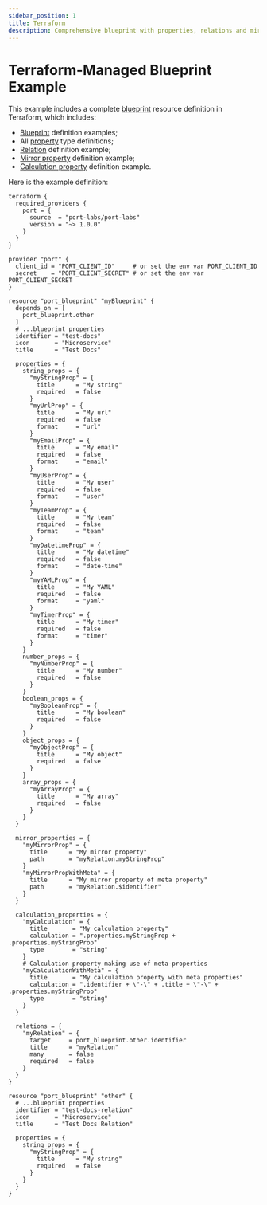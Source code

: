 ```yaml
---
sidebar_position: 1
title: Terraform
description: Comprehensive blueprint with properties, relations and mirror properties
---
```


# Terraform-Managed Blueprint Example

This example includes a complete [blueprint](/build-your-software-catalog/customize-integrations/configure-data-model/setup-blueprint/setup-blueprint.md) resource definition in Terraform, which includes:

- [Blueprint](/build-your-software-catalog/customize-integrations/configure-data-model/setup-blueprint/setup-blueprint.md?definition=tf#configure-blueprints-in-port) definition examples;
- All [property](/build-your-software-catalog/customize-integrations/configure-data-model/setup-blueprint/properties/properties.md) type definitions;
- [Relation](/build-your-software-catalog/customize-integrations/configure-data-model/relate-blueprints/relate-blueprints.md?definition=tf#configure-relations-in-port) definition example;
- [Mirror property](/build-your-software-catalog/customize-integrations/configure-data-model/setup-blueprint/properties/mirror-property/) definition example;
- [Calculation property](/build-your-software-catalog/customize-integrations/configure-data-model/setup-blueprint/properties/calculation-property/calculation-property.md) definition example.

Here is the example definition:

```hcl showLineNumbers
terraform {
  required_providers {
    port = {
      source  = "port-labs/port-labs"
      version = "~> 1.0.0"
    }
  }
}

provider "port" {
  client_id = "PORT_CLIENT_ID"     # or set the env var PORT_CLIENT_ID
  secret    = "PORT_CLIENT_SECRET" # or set the env var PORT_CLIENT_SECRET
}

resource "port_blueprint" "myBlueprint" {
  depends_on = [
    port_blueprint.other
  ]
  # ...blueprint properties
  identifier = "test-docs"
  icon       = "Microservice"
  title      = "Test Docs"

  properties = {
    string_props = {
      "myStringProp" = {
        title      = "My string"
        required   = false
      }
      "myUrlProp" = {
        title      = "My url"
        required   = false
        format     = "url"
      }
      "myEmailProp" = {
        title      = "My email"
        required   = false
        format     = "email"
      }
      "myUserProp" = {
        title      = "My user"
        required   = false
        format     = "user"
      }
      "myTeamProp" = {
        title      = "My team"
        required   = false
        format     = "team"
      }
      "myDatetimeProp" = {
        title      = "My datetime"
        required   = false
        format     = "date-time"
      }
      "myYAMLProp" = {
        title      = "My YAML"
        required   = false
        format     = "yaml"
      }
      "myTimerProp" = {
        title      = "My timer"
        required   = false
        format     = "timer"
      }
    }
    number_props = {
      "myNumberProp" = {
        title      = "My number"
        required   = false
      }
    }
    boolean_props = {
      "myBooleanProp" = {
        title      = "My boolean"
        required   = false
      }
    }
    object_props = {
      "myObjectProp" = {
        title      = "My object"
        required   = false
      }
    }
    array_props = {
      "myArrayProp" = {
        title      = "My array"
        required   = false
      }
    }
  }

  mirror_properties = {
    "myMirrorProp" = {
      title      = "My mirror property"
      path       = "myRelation.myStringProp"
    }
    "myMirrorPropWithMeta" = {
      title      = "My mirror property of meta property"
      path       = "myRelation.$identifier"
    }
  }

  calculation_properties = {
    "myCalculation" = {
      title       = "My calculation property"
      calculation = ".properties.myStringProp + .properties.myStringProp"
      type        = "string"
    }
    # Calculation property making use of meta-properties
    "myCalculationWithMeta" = {
      title       = "My calculation property with meta properties"
      calculation = ".identifier + \"-\" + .title + \"-\" + .properties.myStringProp"
      type        = "string"
    }
  }

  relations = {
    "myRelation" = {
      target     = port_blueprint.other.identifier
      title      = "myRelation"
      many       = false
      required   = false
    }
  }
}

resource "port_blueprint" "other" {
  # ...blueprint properties
  identifier = "test-docs-relation"
  icon       = "Microservice"
  title      = "Test Docs Relation"

  properties = {
    string_props = {
      "myStringProp" = {
        title      = "My string"
        required   = false
      }
    }
  }
}
```

